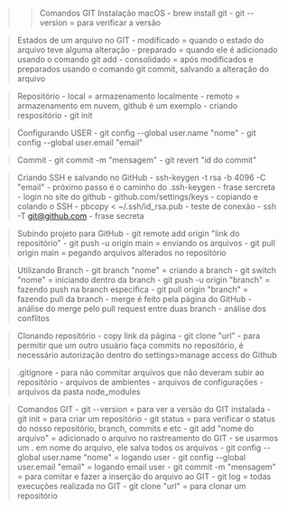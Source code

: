 >>Comandos GIT
>Instalação macOS
    - brew install git
    - git --version = para verificar a versão

>Estados de um arquivo no GIT
    - modificado = quando o estado do arquivo teve alguma alteração
    - preparado = quando ele é adicionado usando o comando git add
    - consolidado = após modificados e preparados usando o comando git commit, salvando a alteração do arquivo

>Repositório
    - local = armazenamento localmente
    - remoto = armazenamento em nuvem, github é um exemplo
    - criando respositório
        - git init

>Configurando USER
    - git config --global user.name "nome"
    - git config --global user.email "email"

>Commit
    - git commit -m "mensagem"
    - git revert "id do commit"

>Criando SSH e salvando no GitHub
    - ssh-keygen -t rsa -b 4096 -C "email"
        - próximo passo é o caminho do .ssh-keygen
        - frase sercreta
    - login no site do github
        - github.com/settings/keys
        - copiando e colando o SSH
            - pbcopy < ~/.ssh/id_rsa.pub
    - teste de conexão
        - ssh -T git@github.com
            - frase secreta

>Subindo projeto para GitHub
    - git remote add origin "link do repositório"
    - git push -u origin main = enviando os arquivos
    - git pull origin main = pegando arquivos alterados no repositório

>Utilizando Branch
    - git branch "nome" = criando a branch
    - git switch "nome" = iniciando dentro da branch
    - git push -u origin "branch" = fazendo push na branch especifica
    - git pull origin "branch" = fazendo pull da branch
    - merge é feito pela página do GitHub
        - análise do merge pelo pull request entre duas branch
        - análise dos conflitos

>Clonando repositório
    - copy link da página
    - git clone "url"
    - para permitir que um outro usuário faça commits no repositório, é necessário autorização dentro do settings>manage access do Github

>.gitignore
    - para não commitar arquivos que não deveram subir ao repositório
    - arquivos de ambientes
    - arquivos de configurações
    - arquivos da pasta node_modules

>Comandos GIT
    - git --version = para ver a versão do GIT instalada
    - git init = para criar um repositório
    - git status = para verificar o status do nosso repositório, branch, commits e etc
    - git add "nome do arquivo" = adicionado o arquivo no rastreamento do GIT
        - se usarmos um . em nome do arquivo, ele salva todos os arquivos
    - git config --global user.name "nome" = logando user
    - git config --global user.email "email" = logando email user
    - git commit -m "mensagem" = para comitar e fazer a inserção do arquivo ao GIT
    - git log = todas execuções realizada no GIT
    - git clone "url" = para clonar um repositório


